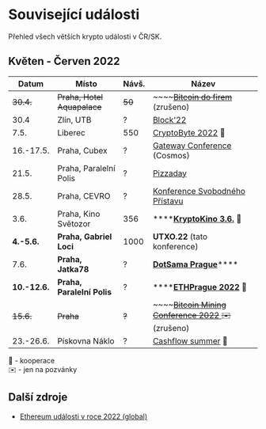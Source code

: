# Související události

Přehled všech větších krypto události v ČR/SK.

## Květen - Červen 2022

| Datum         | Místo                       | Návš.  | Název                                                                                                             |
| ------------- | --------------------------- | ------ | ----------------------------------------------------------------------------------------------------------------- |
| ~~30.4.~~     | ~~Praha, Hotel Aquapalace~~ | ~~50~~ | ~~~~[~~Bitcoin do firem~~](https://bitcoindofirem.cz/) (zrušeno)                                                  |
| 30.4          | Zlín, UTB                   | ?      | [Block'22](https://www.blockchain-konference.cz/)                                                                 |
| 7.5.          | Liberec                     | 550    | [CryptoByte 2022](https://cryptobyte.cz/) **🤝**                                                                  |
| 16.-17.5.     | Praha, Cubex                | ?      | [Gateway Conference ](https://gateway.events/)(Cosmos)                                                            |
| 21.5.         | Praha, Paralelní Polis      | ?      | [Pizzaday](https://www.pizzaday.cz/)                                                                              |
| 28.5.         | Praha, CEVRO                | ?      | [Konference Svobodného Přístavu](https://konference.urza.cz/)                                                     |
| 3.6.          | Praha, Kino Světozor        | 356    | ****[**KryptoKino 3.6.**](doprovodny-program/kryptokino.md) **🤝**                                                |
| **4.-5.6.**   | **Praha, Gabriel Loci**     | 1000   | **UTXO.22** (tato konference)                                                                                     |
| 7.6.          | **Praha, Jatka78**          | ?      | [**DotSama Prague**](https://dotsama-prague.xyz/)****                                                             |
| **10.-12.6.** | **Praha, Paralelní Polis**  | ?      | ****[**ETHPrague 2022**](https://twitter.com/EthPrague) **🤝**                                                    |
| ~~15.6.~~     | ~~Praha~~                   | ~~?~~  | ~~~~[~~Bitcoin Mining Conference 2022~~ ](https://cs.braiins.com/bitcoin-mining-conference-2022) ~~✉️~~ (zrušeno) |
| 23.-26.6.     | Pískovna Náklo              | ?      | [Cashflow summer](https://cashflowsummer.cz/) 🤝                                                                  |

🤝 - kooperace\
✉️ - jen na pozvánky

## Další zdroje

* [Ethereum události v roce 2022 (global)](https://docs.google.com/spreadsheets/d/1NEu\_FCc1hnGAuRgPmbXXpf0h2lCrCOlMKbbFEqgkVDQ/edit#gid=0)
